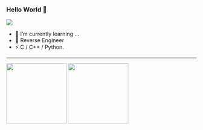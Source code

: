 ### Hello World 👋
![](https://komarev.com/ghpvc/?username=smallsun107&color=ff69b4)

- 🌱 I’m currently learning ...
- 🔭 Reverse Engineer
- ⚡ C / C++ / Python.

---

<div>
  <a href="https://github.com/smallsun107">
    <img align="left" height="160" src="https://github-readme-stats.vercel.app/api/top-langs/?username=smallsun107&layout=compact&theme=dracula" />
  </a>
  <a href="https://github.com/smallsun107">
    <img align="left" height="160" src="https://github-readme-stats.vercel.app/api?username=smallsun107&show_icons=true&theme=dracula" />
  </a>
</div>


<!--
[![smallsun107's GitHub stats](https://github-readme-stats.vercel.app/api?username=smallsun107&show_icons=true&theme=dracula)](https://github.com/smallsun107/)
[![Top Langs](https://github-readme-stats.vercel.app/api/top-langs/?username=smallsun107&layout=compact&theme=dracula)](https://github.com/smallsun107/)
-->

<!--
**smallsun107/smallsun107** is a ✨ _special_ ✨ repository because its `README.md` (this file) appears on your GitHub profile.

Here are some ideas to get you started:

- 🔭 I’m currently working on ...
- 🌱 I’m currently learning ...
- 👯 I’m looking to collaborate on ...
- 🤔 I’m looking for help with ...
- 💬 Ask me about ...
- 📫 How to reach me: ...
- 😄 Pronouns: ...
- ⚡ Fun fact: ...
-->
